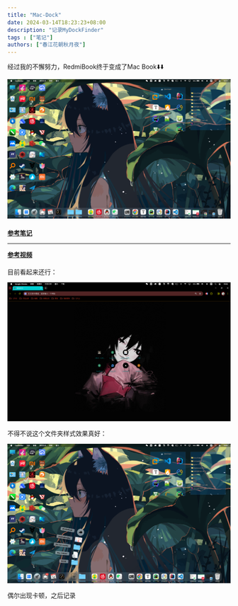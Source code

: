 ```yaml
---
title: "Mac-Dock"
date: 2024-03-14T18:23:23+08:00
description: "记录MyDockFinder"
tags : ["笔记"]
authors: ["春江花朝秋月夜"]
---
```


经过我的不懈努力，RedmiBook终于变成了Mac Book⬇️⬇️


![Mac Desk](image.png)

#### [参考笔记](https://blog.csdn.net/aiboqiao/article/details/130496011) <hr/>[参考视频](https://www.bilibili.com/video/BV1344y1z7vi/?spm_id_from=333.999.0.)


目前看起来还行：

![chrome](image-1.png)

不得不说这个文件夹样式效果真好：

![explore](image-2.png)

偶尔出现卡顿，之后记录
